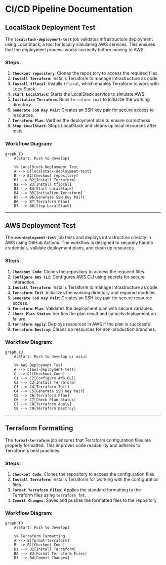# CI/CD Pipeline Documentation

## LocalStack Deployment Test

The **`localstack-deployment-test`** job validates infrastructure deployment using LocalStack, a tool for locally simulating AWS services. This ensures that the deployment process works correctly before moving to AWS.

### Steps:
1. **`Checkout repository`**: Clones the repository to access the required files.
2. **`Install Terraform`**: Installs Terraform to manage infrastructure as code.
3. **`Install tflocal`**: Installs `tflocal`, which enables Terraform to work with LocalStack.
4. **`Start LocalStack`**: Starts the LocalStack service to simulate AWS.
5. **`Initialize Terraform`**: Runs `terraform init` to initialize the working directory.
6. **`Generate SSH Key Pair`**: Creates an SSH key pair for secure access to resources.
7. **`Terraform Plan`**: Verifies the deployment plan to ensure correctness.
8. **`Stop LocalStack`**: Stops LocalStack and cleans up local resources after tests.

### Workflow Diagram:
```mermaid
graph TD
    A[Start: Push to develop]

    %% LocalStack Deployment Test
    A --> B[localstack-deployment-test]
    B --> B1[Checkout repository]
    B1 --> B2[Install Terraform]
    B2 --> B3[Install tflocal]
    B3 --> B4[Start LocalStack]
    B4 --> B5[Initialize Terraform]
    B5 --> B6[Generate SSH Key Pair]
    B6 --> B7[Terraform Plan]
    B7 --> B8[Stop LocalStack]
```

---

## AWS Deployment Test

The **`aws-deployment-test`** job tests and deploys infrastructure directly in AWS using GitHub Actions. The workflow is designed to securely handle credentials, validate deployment plans, and clean up resources.

### Steps:
1. **`Checkout Code`**: Clones the repository to access the required files.
2. **`Configure AWS CLI`**: Configures AWS CLI using secrets for secure interaction.
3. **`Install Terraform`**: Installs Terraform to manage infrastructure as code.
4. **`Terraform Init`**: Initializes the working directory and required modules.
5. **`Generate SSH Key Pair`**: Creates an SSH key pair for secure resource access.
6. **`Terraform Plan`**: Validates the deployment plan with secure variables.
7. **`Check Plan Status`**: Verifies the plan result and cancels deployment on failure.
8. **`Terraform Apply`**: Deploys resources in AWS if the plan is successful.
9. **`Terraform Destroy`**: Cleans up resources for non-production branches.

### Workflow Diagram:
```mermaid
graph TD
    A[Start: Push to develop or main]

    %% AWS Deployment Test
    A --> C[aws-deployment-test]
    C --> C1[Checkout Code]
    C1 --> C2[Configure AWS CLI]
    C2 --> C3[Install Terraform]
    C3 --> C4[Terraform Init]
    C4 --> C5[Generate SSH Key Pair]
    C5 --> C6[Terraform Plan]
    C6 --> C7[Check Plan Status]
    C7 --> C8[Terraform Apply]
    C8 --> C9[Terraform Destroy]
```

---

## Terraform Formatting

The **`format-terraform`** job ensures that Terraform configuration files are properly formatted. This improves code readability and adheres to Terraform's best practices.

### Steps:
1. **`Checkout Code`**: Clones the repository to access the configuration files.
2. **`Install Terraform`**: Installs Terraform for working with the configuration files.
3. **`Format Terraform Files`**: Applies the standard formatting to the Terraform files using `terraform fmt`.
4. **`Commit Changes`**: Saves and pushes the formatted files to the repository.

### Workflow Diagram:
```mermaid
graph TD
    A[Start: Push to develop]

    %% Terraform Formatting
    A --> B[format-terraform]
    B --> B1[Checkout Code]
    B1 --> B2[Install Terraform]
    B2 --> B3[Format Terraform Files]
    B3 --> B4[Commit Changes]
